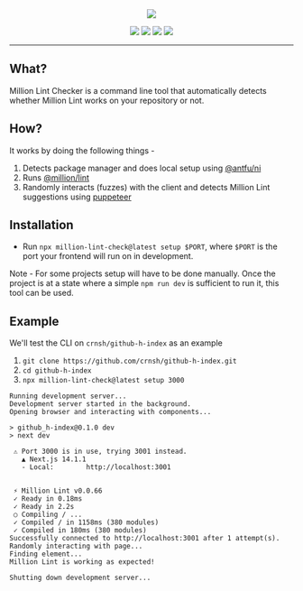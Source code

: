 <div align="center">
  <img src="https://github.com/crnsh/million-lint-check/assets/79533543/1fb563cd-6cbf-4ab7-b1e4-dd49b9da9683"/>
</div>
<p align="center">
  <img src="https://img.shields.io/github/actions/workflow/status/crnsh/million-lint-check/release.yml">
  <img src="https://img.shields.io/npm/v/million-lint-check">
  <img src="https://img.shields.io/npm/l/million-lint-check">
  <img src="https://img.shields.io/npm/dt/million-lint-check">
</p>
<hr/>
  
## What?
Million Lint Checker is a command line tool that automatically detects whether Million Lint works on your repository or not.

## How?
It works by doing the following things - 
1. Detects package manager and does local setup using [@antfu/ni](https://www.npmjs.com/package/@antfu/ni)
3. Runs [@million/lint](https://www.npmjs.com/package/@million/lint)
4. Randomly interacts (fuzzes) with the client and detects Million Lint suggestions using [puppeteer](https://www.npmjs.com/package/puppeteer)

## Installation
- Run `npx million-lint-check@latest setup $PORT`, where `$PORT` is the port your frontend will run on in development.

Note - For some projects setup will have to be done manually. Once the project is at a state where a simple `npm run dev` is sufficient to run it, this tool can be used.

## Example
We'll test the CLI on `crnsh/github-h-index` as an example
1. `git clone https://github.com/crnsh/github-h-index.git`
2. `cd github-h-index`
3. `npx million-lint-check@latest setup 3000`
```
Running development server...
Development server started in the background.
Opening browser and interacting with components...

> github_h-index@0.1.0 dev
> next dev

 ⚠ Port 3000 is in use, trying 3001 instead.
   ▲ Next.js 14.1.1
   - Local:        http://localhost:3001


 ⚡ Million Lint v0.0.66
 ✓ Ready in 0.18ms
 ✓ Ready in 2.2s
 ○ Compiling / ...
 ✓ Compiled / in 1158ms (380 modules)
 ✓ Compiled in 180ms (380 modules)
Successfully connected to http://localhost:3001 after 1 attempt(s).
Randomly interacting with page...
Finding element...
Million Lint is working as expected!

Shutting down development server...
```
